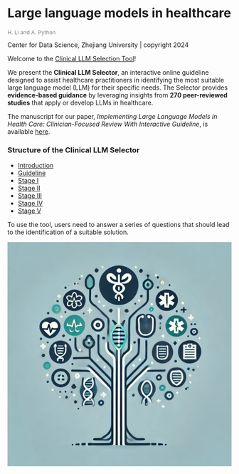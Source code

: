 # Large language models in healthcare
<p style="color: grey; font-size: 12px;">H. Li and A. Python</p>
Center for Data Science, Zhejiang University | copyright 2024


Welcome to the [Clinical LLM Selection Tool](https://williamlhy.github.io/Clinical-LLM-select/)! 
 
We present the **Clinical LLM Selector**, an interactive online guideline designed to assist healthcare practitioners in identifying the most suitable large language model (LLM) for their specific needs. The Selector provides **evidence-based guidance** by leveraging insights from **270 peer-reviewed studies** that apply or develop LLMs in healthcare.

The manuscript for our paper, *Implementing Large Language Models in Health Care: Clinician-Focused Review With Interactive Guideline*, is available [here]([https://your-link-here](https://www.jmir.org/2025/1/e71916/#ref34)).

### Structure of the Clinical LLM Selector
- [Introduction](https://williamlhy.github.io/Clinical-LLM-select/intro.html)
- [Guideline](https://williamlhy.github.io/Clinical-LLM-select/guideline.html)
- [Stage I](https://williamlhy.github.io/Clinical-LLM-select/stage_I.html) 
- [Stage II](https://williamlhy.github.io/Clinical-LLM-select/stage_II.html)  
- [Stage III](https://williamlhy.github.io/Clinical-LLM-select/stage_III.html)  
- [Stage IV](https://williamlhy.github.io/Clinical-LLM-select/stage_IV.html) 
- [Stage V](https://williamlhy.github.io/Clinical-LLM-select/stage_V.html) 

To use the tool, users need to answer a series of questions that should lead to the identification of a suitable solution. 
<p align="center">
  <img src="LLMtool.jpg" alt="Clinical LLM Decision Tree" style="max-width: 100%; height: auto;">
</p>



 
